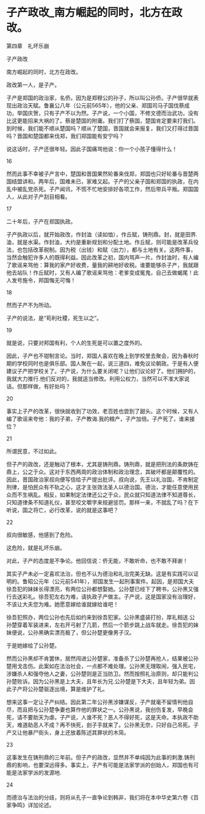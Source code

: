 # 子产政改_南方崛起的同时，北方在政改。

第四章　礼坏乐崩

子产政改

南方崛起的同时，北方在政改。

政改第一人，是子产。

子产是郑国的政治家，名侨。因为是郑穆公的孙子，所以叫公孙侨。子产很早就表现出政治天赋。鲁襄公八年（公元前565年），他的父亲、郑国司马子国伐蔡成功，举国庆贺，只有子产不以为然。子产说，一个小国，不修文德而治武功，没有比这更能招来大祸的了。蔡是楚国的附庸。我们打了蔡国，楚国肯定要来打我们。到时候，我们能不顺从楚国吗？顺从了楚国，晋国就会来报复，我们又打得过晋国吗？晋国和楚国都来伐郑，我们郑国能有安宁吗？

说这话时，子产还很年轻。因此子国痛骂他说：你一个小孩子懂得什么！

16

然而此事不幸被子产言中，楚国和晋国果然轮番来伐郑，郑国也只好轮番与晋楚两国结盟讲和。两年后，国难未已，家难又起。子产的父亲子国和郑国的执政，在内乱中被乱党杀死。子产闻讯，不慌不忙地安排好各项工作，然后带兵平叛。郑国国人，从此对子产刮目相看。

17

二十年后，子产在郑国执政。

子产执政以后，就开始政改，作封洫（读如恤），作丘赋，铸刑鼎。封，就是田界.洫，就是水渠。作封洫，大约是重新规划和分配土地。作丘赋，则可能是改革兵役法，也包括改革税制。因为税（出钱）和赋（出力），都与土地有关。这两件事，当然会触犯许多人的既得利益。因此改革之初，国内骂声一片。作封洫时，有人编了歌谣来骂他：算我的家产好收费，量我的耕地好收税。谁要能够杀子产，我就跟他去站队！作丘赋时，又有人编了歌谣来骂他：老爹变成冤鬼，自己去做蝎尾！此人发号施令，邦国悔无可悔！

18

然而子产不为所动。

子产的说法，是“苟利社稷，死生以之”。

19

就是说，只要对邦国有利，个人的生死是可以置之度外的。

因此，子产也不钳制言论。当时，郑国人喜欢在晚上到学校里去聚会，因为春秋时期的学校同时也是俱乐部。国人聚在一起，说三道四，难免议论朝政。于是有人便建议子产把学校关了。子产说，为什么要关闭呢？让他们议论好了。他们拥护的，我就大力推行.他们反对的，我就适当修改。利用公权力，当然可以不准大家说话。但那样做，有好处吗？

20

事实上子产的改革，很快就收到了功效，老百姓也尝到了甜头。这个时候，又有人编了歌谣来夸他：我的子弟，子产教诲.我的粮产，子产加倍。子产死了，谁来接位？

21

所谓民意，不过如此。

但子产的政改，还是触动了根本，尤其是铸刑鼎。铸刑鼎，就是把刑法的条款铸在鼎上，公之于众。这对于东西两周的政治体制和政治理念，其破坏都是颠覆性的。因此，晋国政治家叔向便写信给子产提出批评。叔向说，先王以礼治国，不肯制定刑律，是怕民众有不轨之心，这才主张效法圣人以德治国。德治，才能任意使用民众而不生祸乱。相反，如果制定法律还公之于众，民众就只知道法律不知道尊长，只知道律条不知道礼仪，甚至咬文嚼字来规避惩罚。那样一来，不就乱了吗？在下听说，国之将亡，必行改革，说的就是这事吧？

22

叔向很敏感，他感到了危险。

这危险，就是礼坏乐崩。

对此，子产的态度是不争论。他回信说：侨无能，不敢听命，也不敢不拜谢！

其实子产未必一定喜欢法治，但也不认为德治和礼治完美无缺。这是有实践可以证明的。鲁昭公元年（公元前541年），郑国发生一起刑事案件。起因，是郑国大夫徐吾犯的妹妹长得漂亮，有两位公孙都想娶她。公孙楚已经下了聘书，公孙黑又强行去送彩礼。徐吾犯左右为难，请执政子产做主。子产说，这是国家没有治理好，不该让大夫您为难。她愿意嫁给谁就嫁给谁吧！

徐吾犯照办，两位公孙也先后如约来到徐吾犯家。公孙黑盛装打扮，厚礼相送.公孙楚穿着军装进来，左右开弓射了几箭，然后一个箭步跳上战车就走。徐吾犯的妹妹便说，公孙黑确实漂亮极了，但公孙楚更像男子汉。

于是她嫁给了公孙楚。

然而公孙黑却不肯罢休，居然闯进公孙楚家，准备杀了公孙楚再抢人，结果被公孙楚用戈击伤。此案如在法治社会，一点都不难处理。公孙黑无理取闹，强入民宅，涉嫌杀人和强夺他人之妻，公孙楚则是正当防卫。然而按照礼治原则，却只能判公孙楚败诉。因为公孙黑是上大夫，且年长为兄.公孙楚是下大夫，且年轻为弟。因此子产将公孙楚驱逐出境，算是维护了礼。

想来这事一定让子产纠结。因此第二年公孙黑涉嫌谋反，子产就毫不留情判他自尽，而且把与公孙楚争妻也算作他的罪状之一。公孙黑说，我创伤复发，早晚会死，请不要助天为虐。子产说，人谁不死？恶人不得好死，这是天命。本执政不助天，难道助恶人不成？再不快死，刽子手就来了。公孙黑无奈，只好自己吊死。子产又让他暴尸街头，身上还放着陈述其罪状的木简。

23

这事发生在铸刑鼎的三年前。但子产的政改，显然并不单纯因为此事的刺激.铸刑鼎的影响，也要深远得多。事实上，子产有可能是法家学派的创始人，郑国也有可能是法家学派的发源地.

24

而德治与法治的分歧，则将从孔子一直争论到韩非，我们将在本中华史第六卷《百家争鸣》详加论述。
